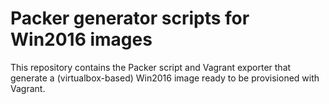 # Packer generator scripts for Win2016 images

This repository contains the Packer script and Vagrant exporter that generate a (virtualbox-based) Win2016 image ready to be provisioned with Vagrant.


